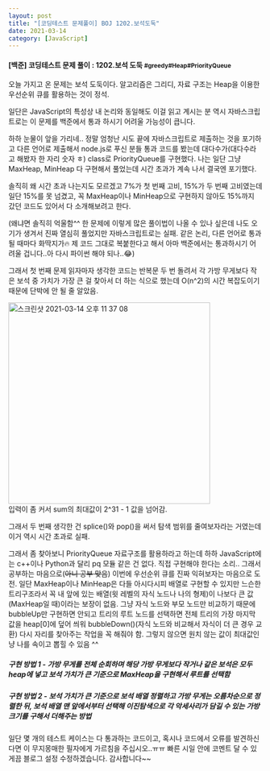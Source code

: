 ```yaml
---
layout: post
title: "[코딩테스트 문제풀이] BOJ 1202.보석도둑"
date: 2021-03-14
category: [JavaScript]
---
```



<h4> [백준] 코딩테스트 문제 풀이 : 1202.보석 도둑 <small>#greedy#Heap#PriorityQueue</small></h4>


오늘 가지고 온 문제는 보석 도둑이다. 알고리즘은 그리디, 자료 구조는 Heap을 이용한 우선순위 큐를 활용하는 것이 정석.

일단은 JavaScript의 특성상 내 논리와 동일해도 이걸 읽고 계시는 분 역시 자바스크립트로는 이 문제를 백준에서 통과 하시기 어려울 가능성이 큽니다.

하하 눈물이 앞을 가리네.. 정말 엄청난 시도 끝에 자바스크립트로 제출하는 것을 포기하고 다른 언어로 제출해서 node.js로 푸신 분들 통과 코드를 봤는데
대다수가(대다수라고 해봤자 한 자리 숫자 ㅎ) class로 PriorityQueue를 구현했다. 나는 일단 그냥 MaxHeap, MinHeap 다 구현해서 풀었는데 시간 초과가 계속 나서 결국엔 포기했다.

솔직히 왜 시간 초과 나는지도 모르겠고 7%가 첫 번째 고비, 15%가 두 번째 고비였는데 일단 15%를 못 넘겼고, 꼭 MaxHeap이나 MinHeap으로 구현하지 않아도 15%까지 갔던 코드도 있어서
다 소개해보려고 한다.

(왜냐면 솔직히 억울함^^ 한 문제에 이렇게 많은 풀이법이 나올 수 있나 싶은데 나도 오기가 생겨서 진짜 열심히 풀었지만 자바스크립트로는 실패. 같은 논리, 다른 언어로 통과될 때마다 화딱지가🔥
제 코드 그대로 복붙한다고 해서 아마 백준에서는 통과하시기 어려울 겁니다..아 다시 파이썬 해야 되나..😂)

그래서 첫 번째 문제 읽자마자 생각한 코드는 반복문 두 번 돌려서 각 가방 무게보다 작은 보석 중 가치가 가장 큰 걸 찾아서 더 하는 식으로 했는데 O(n^2)의 시간 복잡도이기 때문에 단박에 안 될 줄 알았음.

<img width="400" alt="스크린샷 2021-03-14 오후 11 37 08" src="https://user-images.githubusercontent.com/49034615/111072502-3931a500-851e-11eb-933d-e47224b48713.png">
<br>입력이 좀 커서 sum의 최대값이 2^31 - 1 값을 넘어감.

그래서 두 번째 생각한 건 splice()와 pop()을 써서 탐색 범위를 줄여보자라는 거였는데 이거 역시 시간 초과로 실패.

그래서 좀 찾아보니 PriorityQueue 자료구조를 활용하라고 하는데 하하 JavaScript에는 c++이나 Python과 달리 pq 모듈 같은 건 없다. 직접 구현해야 한다는 소리..
그래서 공부하는 마음으로(<s>아니 공부 맞음</s>) 이번에 우선순위 큐를 진짜 익혀보자는 마음으로 도전. 일단 MaxHeap이나 MinHeap은 다들 아시다시피 배열로 구현할 수 있지만 느슨한 트리구조라서
꼭 내 앞에 있는 배열(윗 레벨의 자식 노드나 나의 형제)이 나보다 큰 값(MaxHeap일 때)이라는 보장이 없음. 그냥 자식 노드와 부모 노드만 비교하기 때문에 bubbleUp만 구현하면 안되고 트리의 루트 노드를 
선택하면 전체 트리의 가장 마지막 값을 heap[0]에 덮어 씌워 bubbleDown()(자식 노드와 비교해서 자식이 더 큰 경우 교환) 다시 자리를 찾아주는 작업을 꼭 해줘야 함. 그렇지 않으면 원치 않는 값이 최대값인냥
나를 속이고 뽑힐 수 있음 ^^

<h5>구현 방법 1 - 가방 무게를 전체 순회하며 해당 가방 무게보다 작거나 같은 보석은 모두 heap에 넣고 보석 가치가 큰 기준으로 MaxHeap을 구현해서 루트를 선택함</h5>
<script src="https://gist.github.com/SUPINKIM/c22bb3994fbc65d8a8eb3421cb6dea6b.js"></script>

<h5>구현 방법 2 - 보석 가치가 큰 기준으로 보석 배열 정렬하고 가방 무게는 오름차순으로 정렬한 뒤, 보석 배열 맨 앞에서부터 선택해 이진탐색으로 각 악세사리가 담길 수 있는 가방 크기를 구해서 더해주는 방법</h5>
<script src="https://gist.github.com/SUPINKIM/f4d14f4c72ea465a6ccd5d55679b6901.js"></script>


일단 몇 개의 테스트 케이스는 다 통과하는 코드이고, 혹시나 코드에서 오류를 발견하신다면 이 무지몽매한 필자에게 가르침을 주십시오..ㅠㅠ 빠른 시일 안에 코멘트 달 수 있게끔 블로그 설정 수정하겠습니다.
감사합니다~~
